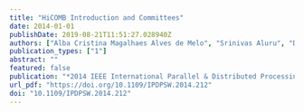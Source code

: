 ```yaml
---
title: "HiCOMB Introduction and Committees"
date: 2014-01-01
publishDate: 2019-08-21T11:51:27.028940Z
authors: ["Alba Cristina Magalhaes Alves de Melo", "Srinivas Aluru", "David A. Bader"]
publication_types: ["1"]
abstract: ""
featured: false
publication: "*2014 IEEE International Parallel & Distributed Processing Symposium Workshops, Phoenix, AZ, USA, May 19-23, 2014*"
url_pdf: "https://doi.org/10.1109/IPDPSW.2014.212"
doi: "10.1109/IPDPSW.2014.212"
---
```



